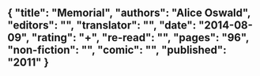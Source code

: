 {
 "title": "Memorial",
 "authors": "Alice Oswald",
 "editors": "",
 "translator": "",
 "date": "2014-08-09",
 "rating": "+",
 "re-read": "",
 "pages": "96",
 "non-fiction": "",
 "comic": "",
 "published": "2011"
}
---

